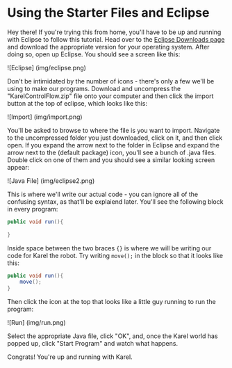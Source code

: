 # Using the Starter Files and Eclipse

Hey there! If you're trying this from home, you'll have to be up and running with Eclipse to follow this tutorial. Head over to the [Eclipse Downloads page](https://eclipse.org/downloads/) and download the appropriate version for your operating system. After doing so, open up Eclipse. You should see a screen like this:

![Eclipse]
(img/eclipse.png)

Don't be intimidated by the number of icons - there's only a few we'll be using to make our programs. Download and uncompress the "KarelControlFlow.zip" file onto your computer and then click the import button at the top of eclipse, which looks like this:

![Import]
(img/import.png)

You'll be asked to browse to where the file is you want to import. Navigate to the uncompressed folder you just downloaded, click on it, and then click open. If you expand the arrow next to the folder in Eclipse and expand the arrow next to the (default package) icon, you'll see a bunch of .java files. Double click on one of them and you should see a similar looking screen appear:

![Java File]
(img/eclipse2.png)

This is where we'll write our actual code - you can ignore all of the confusing syntax, as that'll be explaiend later. You'll see the following block in every program:

```java
public void run(){
	
}
```

Inside space between the two braces `{}` is where we will be writing our code for Karel the robot. Try writing `move();` in the block so that it looks like this:

```java
public void run(){
	move();
}
```
Then click the icon at the top that looks like a little guy running to run the program:

![Run]
(img/run.png)

Select the appropriate Java file, click "OK", and, once the Karel world has popped up, click "Start Program" and watch what happens.

Congrats! You're up and running with Karel.

